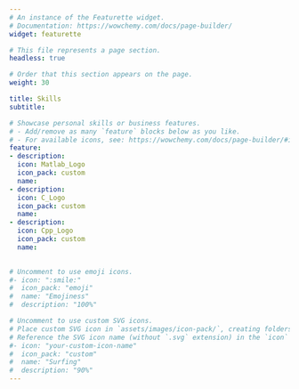 ```yaml
---
# An instance of the Featurette widget.
# Documentation: https://wowchemy.com/docs/page-builder/
widget: featurette

# This file represents a page section.
headless: true

# Order that this section appears on the page.
weight: 30

title: Skills
subtitle:

# Showcase personal skills or business features.
# - Add/remove as many `feature` blocks below as you like.
# - For available icons, see: https://wowchemy.com/docs/page-builder/#icons
feature:
- description:
  icon: Matlab_Logo
  icon_pack: custom
  name: 
- description: 
  icon: C_Logo
  icon_pack: custom
  name: 
- description: 
  icon: Cpp_Logo
  icon_pack: custom
  name: 

  
# Uncomment to use emoji icons.
#- icon: ":smile:"
#  icon_pack: "emoji"
#  name: "Emojiness"
#  description: "100%"  

# Uncomment to use custom SVG icons.
# Place custom SVG icon in `assets/images/icon-pack/`, creating folders if necessary.
# Reference the SVG icon name (without `.svg` extension) in the `icon` field.
#- icon: "your-custom-icon-name"
#  icon_pack: "custom"
#  name: "Surfing"
#  description: "90%"
---
```

